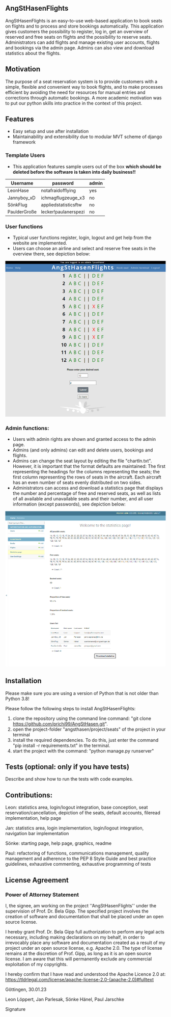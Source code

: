 ## AngStHasenFlights

AngStHasenFlights is an easy-to-use web-based application to book seats on flights and to process and store bookings automatically. 
This application gives customers the possibility to register, log in, get an overview of reserved and free seats on flights and the possibility to reserve seats.
Administrators can add flights and manage existing user accounts, flights and bookings via the admin page. Admins can also view and download statistics about the flights.

## Motivation
The purpose of a seat reservation system is to provide customers with a simple, flexible and convenient way to book flights, and to make processes efficient by avoiding the need for resources for manual entries and corrections through automatic bookings.
A more academic motivation was to put our python skills into practice in the context of this project.
 
## Features
- Easy setup and use after installation
- Maintainability and extensibility due to modular MVT scheme of django framework

### Template Users
- This application features sample users out of the box **which should be deleted before the software is taken into daily business!!**

| Username     | password             | admin |
|--------------|----------------------|-------|
| LeonHase     | notafraidofflying    | yes   |
| Jannyboy_xD  | ichmagflugzeuge_x3   | no    |
| SönkFlug     | appliedstatisticsftw | no    |
| PaulderGroße | lecker!paulanerspezi | no    |

### User functions
- Typical user functions register, login, logout and get help from the website are implemented.
- Users can choose an airline and select and reserve free seats in the overview there, see depiction below:

![](./flightseats/static/img/images/book_seat.png)

### Admin functions:
- Users with admin rights are shown and granted access to the admin page.
- Admins (and only admins) can edit and delete users, bookings and flights.
- Admins can change the seat layout by editing the file "chartIn.txt". 
However, it is important that the format defaults are maintained: The first representing the headings for the columns representing the seats; the first column representing the rows of seats in the aircraft. Each aircraft has an even number of seats evenly distributed on two sides.
- Administrators can access and download a statistics page that displays the number and percentage of free and reserved seats, as well as lists of all available and unavailable seats and their number, and all user information (except passwords), see depiction below:

![](./flightseats/static/img/images/show_stats.png)

## Installation
Please make sure you are using a version of Python that is not older than Python 3.8!

Please follow the following steps to install AngStHasenFlights:
1. clone the repository using the command line command: "git clone https://github.com/prichi99/AngStHasen.git".
2. open the project-folder "angsthasen/project/seats" of the project in your terminal
3. install the required dependencies. To do this, just enter the command "pip install -r requirements.txt" in the terminal.
4. start the project with the command: "python manage.py runserver"

## Tests (optional: only if you have tests)
Describe and show how to run the tests with code examples.

## Contributions:
Leon: statistics area, login/logout integration, base conception, seat reservation/cancellation, depiction of the seats, default accounts, fileread implementation, help page

Jan: statistics area, login implementation, login/logout integration, navigation bar implementation

Sönke: starting page, help page, graphics, readme

Paul: refactoring of functions, communications management, quality management and adherence to the PEP 8 Style Guide and best practice guidelines, exhaustive commenting, exhaustive programming of tests


## License Agreement

### Power of Attorney Statement

I, the signee, am working on the project ''AngStHasenFlights'' under the supervision of Prof. Dr. Bela Gipp. The specified project involves the creation of software and documentation that shall be placed under an open source license.

I hereby grant Prof. Dr. Bela Gipp full authorization to perform any legal acts necessary, including making declarations on my behalf, in order to irrevocably place any software and documentation created as a result of my project under an open source license, e.g. Apache 2.0. The type of license remains at the discretion of Prof. Gipp, as long as it is an open source license. I am aware that this will permanently exclude any commercial exploitation of my copyrights.

I hereby confirm that I have read and understood the Apache Licence 2.0 at: https://tldrlegal.com/license/apache-license-2.0-(apache-2.0)#fulltext


Göttingen, 30.01.23

Leon Löppert, Jan Parlesak, Sönke Hänel, Paul Jarschke

Signature
